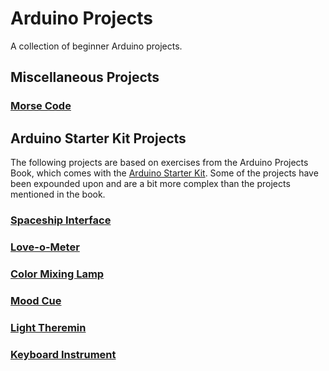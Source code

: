 # Arduino Projects

A collection of beginner Arduino projects.

## Miscellaneous Projects

### [Morse Code](MorseCode)

## Arduino Starter Kit Projects

The following projects are based on exercises from the Arduino Projects Book, which comes with the [Arduino Starter Kit](https://store.arduino.cc/usa/arduino-starter-kit). Some of the projects have been expounded upon and are a bit more complex than the projects mentioned in the book.

### [Spaceship Interface](SpaceshipInterface)

### [Love-o-Meter](Love-o-Meter)

### [Color Mixing Lamp](ColorMixingLamp)

### [Mood Cue](MoodCue)

### [Light Theremin](LightTheremin)

### [Keyboard Instrument](KeyboardInstrument)